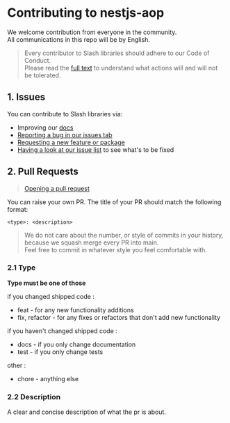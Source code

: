# Contributing to nestjs-aop

We welcome contribution from everyone in the community. <br/>
All communications in this repo will be by English.

> Every contributor to Slash libraries should adhere to our Code of Conduct. 
> <br/>Please read the [full text](./CODE_OF_CONDUCT.md) to understand what actions will and will not be tolerated.


## 1. Issues

You can contribute to Slash libraries via:

- Improving our [docs](README.md)
- [Reporting a bug in our issues tab](https://github.com/toss/nestjs-aop/issues/new/choose)
- [Requesting a new feature or package](https://github.com/toss/nestjs-aop/issues/new/choose)
- [Having a look at our issue list](https://github.com/toss/nestjs-aop/issues) to see what's to be fixed


## 2. Pull Requests
> [Opening a pull request](https://github.com/toss/nestjs-aop/compare) <br/>

You can raise your own PR. The title of your PR should match the following format:

```
<type>: <description>
```

> We do not care about the number, or style of commits in your history, because we squash merge every PR into main. <br/> 
> Feel free to commit in whatever style you feel comfortable with.

### 2.1 Type

**Type must be one of those**

if you changed shipped code :
- feat - for any new functionality additions
- fix, refactor - for any fixes or refactors that don't add new functionality

if you haven't changed shipped code :
- docs - if you only change documentation
- test - if you only change tests

other :
- chore - anything else

### 2.2 Description

A clear and concise description of what the pr is about.



